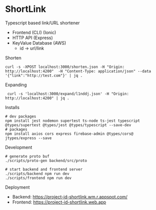 # ShortLink

Typescript based link/URL shortener

- Frontend (CLI) (Ionic)
- HTTP API (Express)
- KeyValue Database (AWS)
  - id -> url/link

Shorten

    curl -s -XPOST localhost:3000/shorten.json -H "Origin: http://localhost:4200"  -H "Content-Type: application/json" --data '{"link":"http://test.com"}' | jq .

Expanding

     curl -s 'localhost:3000/expand/l1nddj.json' -H "Origin: http://localhost:4200" | jq .

Installs

    # dev packages
    npm install jest nodemon supertest ts-node ts-jest typescript @types/supertest @types/jest @types/typescript --save-dev
    # packages
    npm install axios cors express firebase-admin @types/cors@ jtypes/express --save

Development

    # generate proto buf
    ./scripts/proto-gen backend/src/proto

    # start backend and frontend server
    ./scripts/backend npm run dev
    ./scripts/frontend npm run dev


Deployment

- Backend: https://project-id-shortlink.wm.r.appspot.com/
- Frontend: https://project-id-shortlink.web.app
